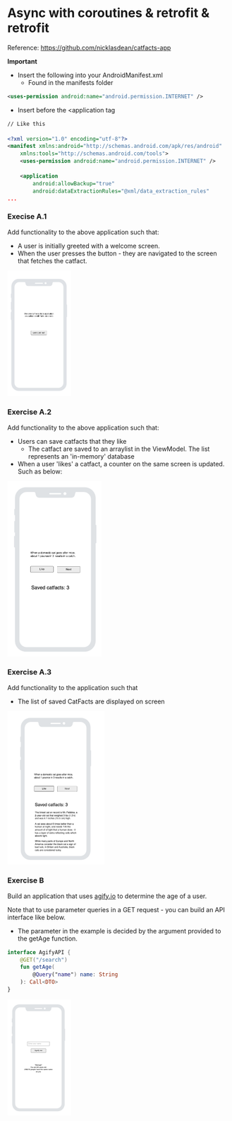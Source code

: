 # Async with coroutines & retrofit & retrofit

Reference: https://github.com/nicklasdean/catfacts-app

**Important**

- Insert the following into your AndroidManifest.xml
  - Found in the manifests folder

```xml
<uses-permission android:name="android.permission.INTERNET" />
```

- Insert before the <application tag

```xml
// Like this

<?xml version="1.0" encoding="utf-8"?>
<manifest xmlns:android="http://schemas.android.com/apk/res/android"
    xmlns:tools="http://schemas.android.com/tools">
    <uses-permission android:name="android.permission.INTERNET" />

    <application
        android:allowBackup="true"
        android:dataExtractionRules="@xml/data_extraction_rules"                             
...
```



### Execise A.1

Add functionality to the above application such that:

- A user is initially greeted with a welcome screen.
- When the user presses the button - they are navigated to the screen that fetches the catfact.

<img src="assets/image-20240412112937819.png" alt="image-20240412112937819" style="zoom:50%;" />



### Exercise A.2

Add functionality to the above application such that:

- Users can save catfacts that they like
  - The catfact are saved to an arraylist in the ViewModel. The list represents an 'in-memory' database
- When a user 'likes' a catfact, a counter on the same screen is updated. Such as below:

<img src="assets/image-20240408153426073.png" alt="image-20240408153426073" style="zoom:50%;" />

### Exercise A.3

Add functionality to the application such that

- The list of saved CatFacts are displayed on screen

<img src="assets/image-20240408160826719.png" alt="image-20240408160826719" style="zoom:50%;" />

### Exercise B

Build an application that uses [agify.io](https://agify.io/documentation) to determine the age of a user.

Note that to use parameter queries in a GET request - you can build an API interface like below.

- The parameter in the example is decided by the argument provided to the getAge function.   

```kotlin
interface AgifyAPI {
    @GET("/search")
    fun getAge(
        @Query("name") name: String
    ): Call<DTO>
}
```

<img src="assets/image-20240408161857767.png" alt="image-20240408161857767" style="zoom:50%;" />